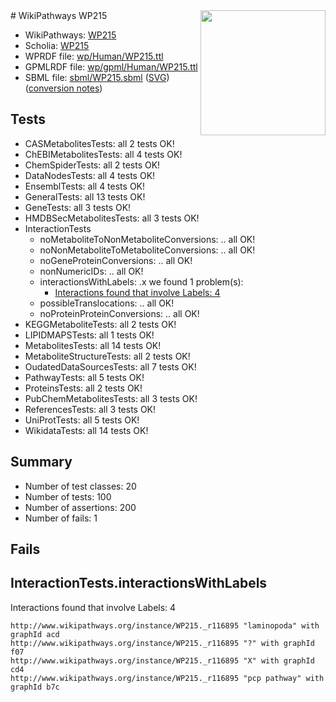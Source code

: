 <img style="float: right; width: 200px" src="../logo.png" />
# WikiPathways WP215

* WikiPathways: [WP215](https://identifiers.org/wikipathways:WP215)
* Scholia: [WP215](https://scholia.toolforge.org/wikipathways/WP215)
* WPRDF file: [wp/Human/WP215.ttl](../wp/Human/WP215.ttl)
* GPMLRDF file: [wp/gpml/Human/WP215.ttl](../wp/gpml/Human/WP215.ttl)
* SBML file: [sbml/WP215.sbml](../sbml/WP215.sbml) ([SVG](../sbml/WP215.svg)) ([conversion notes](../sbml/WP215.txt))

## Tests
* CASMetabolitesTests: all 2 tests OK!
* ChEBIMetabolitesTests: all 4 tests OK!
* ChemSpiderTests: all 2 tests OK!
* DataNodesTests: all 4 tests OK!
* EnsemblTests: all 4 tests OK!
* GeneralTests: all 13 tests OK!
* GeneTests: all 3 tests OK!
* HMDBSecMetabolitesTests: all 3 tests OK!
* InteractionTests
    * noMetaboliteToNonMetaboliteConversions: .. all OK!
    * noNonMetaboliteToMetaboliteConversions: .. all OK!
    * noGeneProteinConversions: .. all OK!
    * nonNumericIDs: .. all OK!
    * interactionsWithLabels: .x we found 1 problem(s):
        * [Interactions found that involve Labels: 4](#630d267b)
    * possibleTranslocations: .. all OK!
    * noProteinProteinConversions: .. all OK!
* KEGGMetaboliteTests: all 2 tests OK!
* LIPIDMAPSTests: all 1 tests OK!
* MetabolitesTests: all 14 tests OK!
* MetaboliteStructureTests: all 2 tests OK!
* OudatedDataSourcesTests: all 7 tests OK!
* PathwayTests: all 5 tests OK!
* ProteinsTests: all 2 tests OK!
* PubChemMetabolitesTests: all 3 tests OK!
* ReferencesTests: all 3 tests OK!
* UniProtTests: all 5 tests OK!
* WikidataTests: all 14 tests OK!


## Summary

* Number of test classes: 20
* Number of tests: 100
* Number of assertions: 200
* Number of fails: 1

## Fails

<a name="630d267b" />

## InteractionTests.interactionsWithLabels

Interactions found that involve Labels: 4
```
http://www.wikipathways.org/instance/WP215._r116895 "laminopoda" with graphId acd
http://www.wikipathways.org/instance/WP215._r116895 "?" with graphId f07
http://www.wikipathways.org/instance/WP215._r116895 "X" with graphId cd4
http://www.wikipathways.org/instance/WP215._r116895 "pcp pathway" with graphId b7c
```

